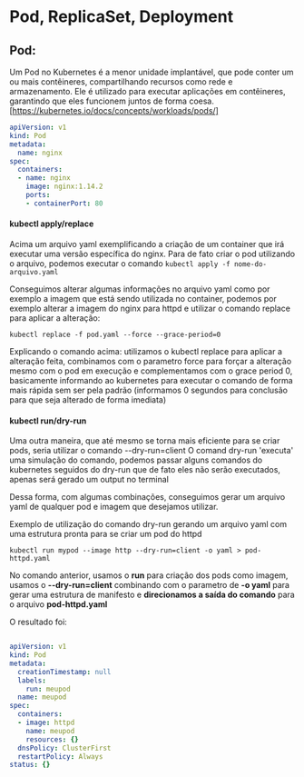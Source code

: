 # Pod, ReplicaSet, Deployment

## Pod:

Um Pod no Kubernetes é a menor unidade implantável, que pode conter um ou mais contêineres, compartilhando recursos como rede e armazenamento. Ele é utilizado para executar aplicações em contêineres, garantindo que eles funcionem juntos de forma coesa.
[https://kubernetes.io/docs/concepts/workloads/pods/]

```yaml
apiVersion: v1
kind: Pod
metadata:
  name: nginx
spec:
  containers:
  - name: nginx
    image: nginx:1.14.2
    ports:
    - containerPort: 80

```
#### kubectl apply/replace
Acima um arquivo yaml exemplificando a criação de um container que irá executar uma versão específica do nginx.
Para de fato criar o pod utilizando o arquivo, podemos executar o comando `kubectl apply -f nome-do-arquivo.yaml`

Conseguimos alterar algumas informações no arquivo yaml como por exemplo a imagem que está sendo utilizada no container, podemos por exemplo alterar a imagem do nginx para httpd e utilizar o comando replace para aplicar a alteração:

`kubectl replace -f pod.yaml --force --grace-period=0`

Explicando o comando acima: utilizamos o kubectl replace para aplicar a alteração feita, combinamos com o parametro force para forçar a alteração mesmo com o pod em execução e complementamos com o grace period 0, basicamente informando ao kubernetes para executar o comando de forma mais rápida sem ser pela padrão (informamos 0 segundos para conclusão para que seja alterado de forma imediata)

#### kubectl run/dry-run

Uma outra maneira, que até mesmo se torna mais eficiente para se criar pods, seria utilizar o comando --dry-run=client
O comand dry-run 'executa' uma simulação do comando, podemos passar alguns comandos do kubernetes seguidos do dry-run que de fato eles não serão executados, apenas será gerado um output no terminal

Dessa forma, com algumas combinações, conseguimos gerar um arquivo yaml de qualquer pod e imagem que desejamos utilizar.

Exemplo de utilização do comando dry-run gerando um arquivo yaml com uma estrutura pronta para se criar um pod do httpd

`kubectl run mypod --image http --dry-run=client -o yaml > pod-httpd.yaml`

No comando anterior, usamos o **run** para criação dos pods como imagem, usamos o **--dry-run=client** combinando com o parametro de **-o yaml** para gerar uma estrutura de manifesto e **direcionamos a saída do comando** para o arquivo **pod-httpd.yaml**

O resultado foi:

```yaml

apiVersion: v1
kind: Pod
metadata:
  creationTimestamp: null
  labels:
    run: meupod
  name: meupod
spec:
  containers:
  - image: httpd
    name: meupod
    resources: {}
  dnsPolicy: ClusterFirst
  restartPolicy: Always
status: {}

```

